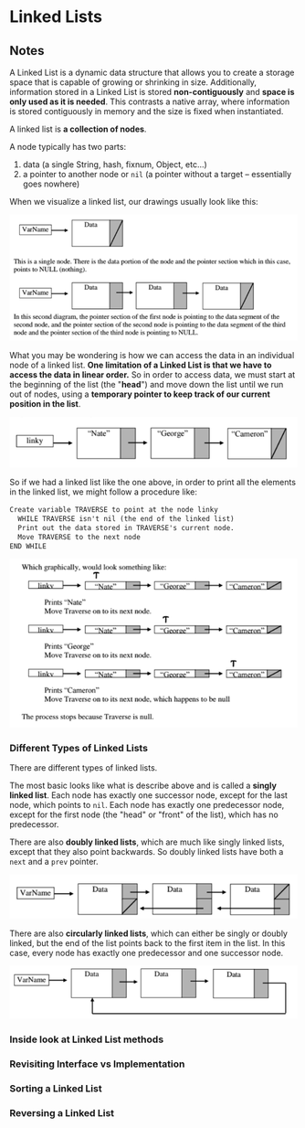 # Linked Lists

## Notes
A Linked List is a dynamic data structure that allows you to create a storage space that is capable of growing or shrinking in size. Additionally, information stored in a Linked List is stored **non-contiguously** and **space is only used as it is needed**. This contrasts a native array, where information is stored contiguously in memory and the size is fixed when instantiated.

A linked list is **a collection of nodes**.

A node typically has two parts:
  1) data (a single String, hash, fixnum, Object, etc...)
  2) a pointer to another node or `nil` (a pointer without a target – essentially goes nowhere)

When we visualize a linked list, our drawings usually look like this:

![Visualization of Nodes](images/linked-list-nodes.png)

What you may be wondering is how we can access the data in an individual node of a linked list. **One limitation of a Linked List is that we have to access the data in linear order.** So in order to access data, we must start at the beginning of the list (the "**head**") and move down the list until we run out of nodes, using a **temporary pointer to keep track of our current position in the list**.

![Node traversal 1/2](images/node-traversal-1.png)

So if we had a linked list like the one above, in order to print all the elements in the linked list, we might follow a procedure like:

```
Create variable TRAVERSE to point at the node linky
  WHILE TRAVERSE isn't nil (the end of the linked list)
  Print out the data stored in TRAVERSE's current node.
  Move TRAVERSE to the next node
END WHILE
```

![Node traversal 2/2](images/node-traversal-2.png)

### Different Types of Linked Lists
There are different types of linked lists.

The most basic looks like what is describe above and is called a **singly linked list**. Each node has exactly one successor node, except for the last node, which points to `nil`. Each node has exactly one predecessor node, except for the first node (the "head" or "front" of the list), which has no predecessor.

There are also **doubly linked lists**, which are much like singly linked lists, except that they also point backwards. So doubly linked lists have both a `next` and a `prev` pointer.

![Doubly Linked List](images/doubly-linked.png)

There are also **circularly linked lists**, which can either be singly or doubly linked, but the end of the list points back to the first item in the list. In this case, every node has exactly one predecessor and one successor node.

![Circular List](images/circular.png)

### Inside look at Linked List methods

### Revisiting Interface vs Implementation

### Sorting a Linked List

### Reversing a Linked List
